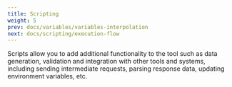 ```yaml
---
title: Scripting
weight: 5
prev: docs/variables/variables-interpolation
next: docs/scripting/execution-flow
---
```


Scripts allow you to add additional functionality to the tool such as data generation, validation and integration with other tools and systems, including sending intermediate requests, parsing response data, updating environment variables, etc.



